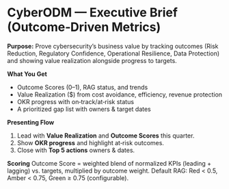 # CyberODM — Executive Brief (Outcome‑Driven Metrics)

**Purpose:** Prove cybersecurity’s business value by tracking outcomes (Risk Reduction, Regulatory Confidence, Operational Resilience, Data Protection) and showing value realization alongside progress to targets.

**What You Get**
- Outcome Scores (0–1), RAG status, and trends
- Value Realization ($) from cost avoidance, efficiency, revenue protection
- OKR progress with on‑track/at‑risk status
- A prioritized gap list with owners & target dates

**Presenting Flow**
1) Lead with **Value Realization** and **Outcome Scores** this quarter.  
2) Show **OKR progress** and highlight at‑risk outcomes.  
3) Close with **Top 5 actions** owners & dates.

**Scoring**
Outcome Score = weighted blend of normalized KPIs (leading + lagging) vs. targets, multiplied by outcome weight. Default RAG: Red < 0.5, Amber < 0.75, Green ≥ 0.75 (configurable).
